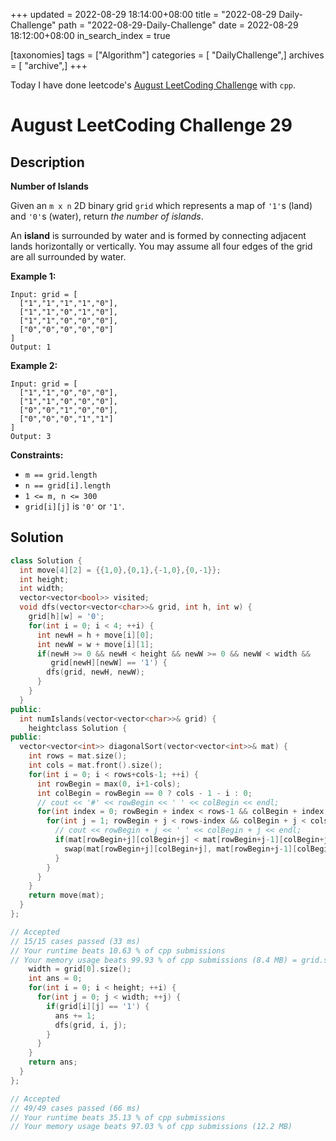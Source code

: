 +++
updated = 2022-08-29 18:14:00+08:00
title = "2022-08-29 Daily-Challenge"
path = "2022-08-29-Daily-Challenge"
date = 2022-08-29 18:12:00+08:00
in_search_index = true

[taxonomies]
tags = ["Algorithm"]
categories = [ "DailyChallenge",]
archives = [ "archive",]
+++

Today I have done leetcode's [August LeetCoding Challenge](https://leetcode.com/problems/number-of-islands/) with `cpp`.

<!-- more -->

# August LeetCoding Challenge 29

## Description

**Number of Islands**

Given an `m x n` 2D binary grid `grid` which represents a map of `'1'`s (land) and `'0'`s (water), return *the number of islands*.

An **island** is surrounded by water and is formed by  connecting adjacent lands horizontally or vertically. You may assume all four edges of the grid are all surrounded by water.

 

**Example 1:**

```
Input: grid = [
  ["1","1","1","1","0"],
  ["1","1","0","1","0"],
  ["1","1","0","0","0"],
  ["0","0","0","0","0"]
]
Output: 1
```

**Example 2:**

```
Input: grid = [
  ["1","1","0","0","0"],
  ["1","1","0","0","0"],
  ["0","0","1","0","0"],
  ["0","0","0","1","1"]
]
Output: 3
```

 

**Constraints:**

- `m == grid.length`
- `n == grid[i].length`
- `1 <= m, n <= 300`
- `grid[i][j]` is `'0'` or `'1'`.

## Solution

``` cpp
class Solution {
  int move[4][2] = {{1,0},{0,1},{-1,0},{0,-1}};
  int height;
  int width;
  vector<vector<bool>> visited;
  void dfs(vector<vector<char>>& grid, int h, int w) {
    grid[h][w] = '0';
    for(int i = 0; i < 4; ++i) {
      int newH = h + move[i][0];
      int newW = w + move[i][1];
      if(newH >= 0 && newH < height && newW >= 0 && newW < width &&
         grid[newH][newW] == '1') {
        dfs(grid, newH, newW);
      }
    }
  }
public:
  int numIslands(vector<vector<char>>& grid) {
    heightclass Solution {
public:
  vector<vector<int>> diagonalSort(vector<vector<int>>& mat) {
    int rows = mat.size();
    int cols = mat.front().size();
    for(int i = 0; i < rows+cols-1; ++i) {
      int rowBegin = max(0, i+1-cols);
      int colBegin = rowBegin == 0 ? cols - 1 - i : 0;
      // cout << '#' << rowBegin << ' ' << colBegin << endl;
      for(int index = 0; rowBegin + index < rows-1 && colBegin + index < cols-1; ++index) {
        for(int j = 1; rowBegin + j < rows-index && colBegin + j < cols-index; ++j) {
          // cout << rowBegin + j << ' ' << colBegin + j << endl;
          if(mat[rowBegin+j][colBegin+j] < mat[rowBegin+j-1][colBegin+j-1]) {
            swap(mat[rowBegin+j][colBegin+j], mat[rowBegin+j-1][colBegin+j-1]);
          }
        }
      }
    }
    return move(mat);
  }
};

// Accepted
// 15/15 cases passed (33 ms)
// Your runtime beats 10.63 % of cpp submissions
// Your memory usage beats 99.93 % of cpp submissions (8.4 MB) = grid.size();
    width = grid[0].size();
    int ans = 0;
    for(int i = 0; i < height; ++i) {
      for(int j = 0; j < width; ++j) {
        if(grid[i][j] == '1') {
          ans += 1;
          dfs(grid, i, j);
        }
      }
    }
    return ans;
  }
};

// Accepted
// 49/49 cases passed (66 ms)
// Your runtime beats 35.13 % of cpp submissions
// Your memory usage beats 97.03 % of cpp submissions (12.2 MB)
```
